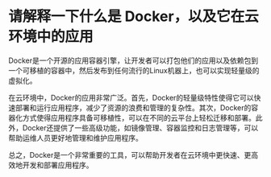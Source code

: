 # 请解释一下什么是 Docker，以及它在云环境中的应用

Docker是一个开源的应用容器引擎，让开发者可以打包他们的应用以及依赖包到一个可移植的容器中，然后发布到任何流行的Linux机器上，也可以实现轻量级的虚拟化。

在云环境中，Docker的应用非常广泛。首先，Docker的轻量级特性使得它可以快速部署和运行应用程序，减少了资源的浪费和管理的复杂性。其次，Docker的容器化方式使得应用程序具备可移植性，可以在不同的云平台上轻松迁移和部署。此外，Docker还提供了一些高级功能，如镜像管理、容器监控和日志管理等，可以帮助运维人员更好地管理和维护应用程序。

总之，Docker是一个非常重要的工具，可以帮助开发者在云环境中更快速、更高效地开发和部署应用程序。
